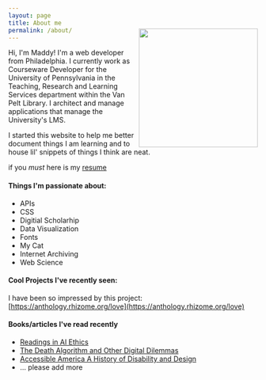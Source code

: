 ```yaml
---
layout: page
title: About me
permalink: /about/
---
```



<img alt="" width="240" height="240" align="right" style="margin-top:-40px;margin-left:10px;" src="https://avatars1.githubusercontent.com/u/11843680?s=460&amp;v=4">

Hi, I'm Maddy! I'm a web developer from Philadelphia. I currently work as Courseware Developer for the University of Pennsylvania in the Teaching, Research and Learning Services department within the Van Pelt Library. I architect and manage applications that manage the University's LMS.

I started this website to help me better document things I am learning and to house lil' snippets of things I think are neat.


if you *must* here is my [resume](/img-content/mhodges_resume_2019.pdf)

#### Things I'm passionate about:
* APIs
* CSS
* Digitial Scholarhip
* Data Visualization
* Fonts
* My Cat
* Internet Archiving
* Web Science

#### Cool Projects I've recently seen:  
I have been so impressed by this project: [https://anthology.rhizome.org/love](https://anthology.rhizome.org/love)

#### Books/articles I've read recently
* [Readings in AI Ethics](https://www.scu.edu/ethics/internet-ethics-blog/readings-in-ai-ethics/)
* [The Death Algorithm and Other Digital Dilemmas](https://mitpress.mit.edu/books/death-algorithm-and-other-digital-dilemmas)
* [Accessible America A History of Disability and Design](https://www.goodreads.com/en/book/show/39971108-accessible-america)
* ... please add more
